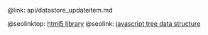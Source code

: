 @link: api/datastore_updateitem.md

@seolinktop: [html5 library](https://webix.com)
@seolink: [javascript tree data structure](https://webix.com/widget/tree/)